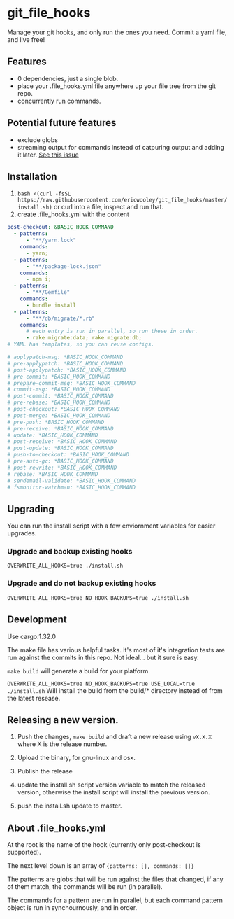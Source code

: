 # git_file_hooks

Manage your git hooks, and only run the ones you need. Commit a yaml file, and live free!

## Features
* 0 dependencies, just a single blob.
* place your .file_hooks.yml file anywhere up your file tree from the git repo.
* concurrently run commands. 

## Potential future features
* exclude globs
* streaming output for commands instead of catpuring output and adding it later. [See this issue](https://github.com/sagiegurari/run_script/issues/4)

## Installation

1.  `bash <(curl -fsSL https://raw.githubusercontent.com/ericwooley/git_file_hooks/master/install.sh)` or curl into a file, inspect and run that.
2.  create .file_hooks.yml with the content

```yml
post-checkout: &BASIC_HOOK_COMMAND
  - patterns:
      - "**/yarn.lock"
    commands:
      - yarn;
  - patterns:
      - "**/package-lock.json"
    commands:
      - npm i;
  - patterns:
      - "**/Gemfile"
    commands:
      - bundle install
  - patterns:
      - "**/db/migrate/*.rb"
    commands:
      # each entry is run in parallel, so run these in order.
      - rake migrate:data; rake migrate:db;
# YAML has templates, so you can reuse configs.

# applypatch-msg: *BASIC_HOOK_COMMAND
# pre-applypatch: *BASIC_HOOK_COMMAND
# post-applypatch: *BASIC_HOOK_COMMAND
# pre-commit: *BASIC_HOOK_COMMAND
# prepare-commit-msg: *BASIC_HOOK_COMMAND
# commit-msg: *BASIC_HOOK_COMMAND
# post-commit: *BASIC_HOOK_COMMAND
# pre-rebase: *BASIC_HOOK_COMMAND
# post-checkout: *BASIC_HOOK_COMMAND
# post-merge: *BASIC_HOOK_COMMAND
# pre-push: *BASIC_HOOK_COMMAND
# pre-receive: *BASIC_HOOK_COMMAND
# update: *BASIC_HOOK_COMMAND
# post-receive: *BASIC_HOOK_COMMAND
# post-update: *BASIC_HOOK_COMMAND
# push-to-checkout: *BASIC_HOOK_COMMAND
# pre-auto-gc: *BASIC_HOOK_COMMAND
# post-rewrite: *BASIC_HOOK_COMMAND
# rebase: *BASIC_HOOK_COMMAND
# sendemail-validate: *BASIC_HOOK_COMMAND
# fsmonitor-watchman: *BASIC_HOOK_COMMAND
```

## Upgrading
You can run the install script with a few enviornment variables for easier upgrades.
### Upgrade and backup existing hooks
`OVERWRITE_ALL_HOOKS=true ./install.sh`
### Upgrade and do not backup existing hooks
`OVERWRITE_ALL_HOOKS=true NO_HOOK_BACKUPS=true ./install.sh`

## Development
Use cargo:1.32.0

The make file has various helpful tasks. It's most of it's integration tests are run against the commits in this repo. Not ideal... but it sure is easy.

`make build` will generate a build for your platform. 

`OVERWRITE_ALL_HOOKS=true NO_HOOK_BACKUPS=true USE_LOCAL=true ./install.sh` Will install the build from the build/* directory instead of from the latest resease.

## Releasing a new version.
1. Push the changes, `make build` and draft a new release using `vX.X.X` where X is the release number.

2. Upload the binary, for gnu-linux and osx. 

3. Publish the release

4. update the install.sh script version variable to match the released version, otherwise the install script will install the previous version. 

5. push the install.sh update to master.


## About .file_hooks.yml

At the root is the name of the hook (currently only post-checkout is supported).

The next level down is an array of `{patterns: [], commands: []}`

The patterns are globs that will be run against the files that changed, if any of them match, the commands will be run (in parallel).

The commands for a pattern are run in parallel, but each command pattern object is run in synchournously, and in order.

